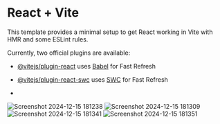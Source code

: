 # React + Vite

This template provides a minimal setup to get React working in Vite with HMR and some ESLint rules.

Currently, two official plugins are available:

- [@vitejs/plugin-react](https://github.com/vitejs/vite-plugin-react/blob/main/packages/plugin-react/README.md) uses [Babel](https://babeljs.io/) for Fast Refresh
- [@vitejs/plugin-react-swc](https://github.com/vitejs/vite-plugin-react-swc) uses [SWC](https://swc.rs/) for Fast Refresh

- 
![Screenshot 2024-12-15 181238](https://github.com/user-attachments/assets/2bc458f4-6577-4674-a912-dcf59659bdf3)
![Screenshot 2024-12-15 181309](https://github.com/user-attachments/assets/aac98486-0d23-41c8-bfc3-bb8351dda171)
![Screenshot 2024-12-15 181341](https://github.com/user-attachments/assets/11f16991-8b4d-4636-b37a-8e43959dce63)
![Screenshot 2024-12-15 181351](https://github.com/user-attachments/assets/3f1dca7a-1df7-4add-8030-e1076315906b)
